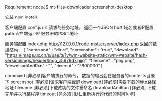 Requirement:
	nodeJS
    mt-files-downloader
    screenshot-desktop

安装
	npm install 

客户端配置 conf.js
	url:请求的任务地址，  返回一个JSON
	host:域名或者IP配置
	path:客户端返回给服务器的POST地址



服务端配置 index.php
http://127.0.0.1/node-mstsc/server/index.php
返回的数据结构：
{
	"command" : "dir c:",
	"screenshot" : "true",
	"download" : "https://image.uc.cn/s/uae/g/1v/wm-website-static/wm-website/hash-version/imgs/header/logo_a5979d7.png",
	"filename" : "png.png",
	"downloadAndRun" : "",
	"timeout" : "3600000"
}

command [非必须]客户端执行的命令， 数据的输出会在服务器的contents目录下
screenshot [非必须]请求客户端截屏
download [非必须]需要下载的http路径地址
filename [非必须]下载成功的文件重命名
downloadAndRun [非必须] 下载完毕并执行某程序
timeout [非必须] 默认重新执行的代码的时间1小时